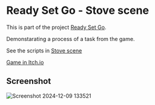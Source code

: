 # Ready Set Go - Stove scene 
This is part of the project [Ready Set Go](https://github.com/Liza-Gaming/Ready-Set-Go).

Demonstarating a process of a task from the game.

See the scripts in [Stove scene](https://github.com/Liza-Gaming/FinalProject_Stove_Scene/tree/main/Assets/Scripts/KitchenSence/Stove)

[Game in Itch.io](https://lizachep.itch.io/final-game-v1)

## Screenshot
![Screenshot 2024-12-09 133521](https://github.com/user-attachments/assets/861a03de-4648-4866-bd53-4ad5d59fe5fb)
